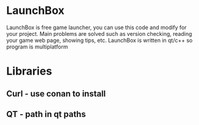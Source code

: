 # LaunchBox
LaunchBox is free game launcher, you can use this code and modify for your project. Main problems are solved such as version checking, reading your game web page, showing tips, etc. LaunchBox is written in qt/c++ so program is multiplatform
# Libraries
## Curl - use conan to install
## QT - path in qt paths
